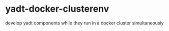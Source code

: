 yadt-docker-clusterenv
======================

develop yadt components while they run in a docker cluster simultaneously
